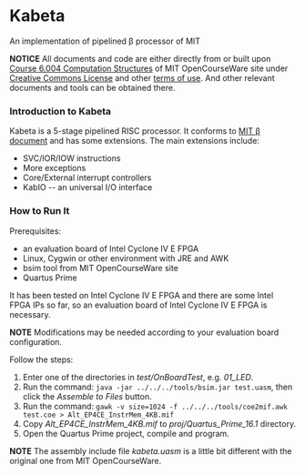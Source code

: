 # Kabeta
An implementation of pipelined β processor of MIT

**NOTICE** All documents and code are either directly from or built upon [Course 6.004 Computation Structures](https://ocw.mit.edu/courses/electrical-engineering-and-computer-science/6-004-computation-structures-spring-2009/) of MIT OpenCourseWare site under [Creative Commons License](https://creativecommons.org/licenses/by-nc-sa/4.0/) and other [terms of use](https://ocw.mit.edu/terms/). And other relevant documents and tools can be obtained there.

### Introduction to Kabeta

Kabeta is a 5-stage pipelined RISC processor. It conforms to [MIT β document](https://ocw.mit.edu/courses/electrical-engineering-and-computer-science/6-004-computation-structures-spring-2009/labs/MIT6_004s09_lab_beta_doc.pdf) and has some extensions. The main extensions include:

- SVC/IOR/IOW instructions
- More exceptions
- Core/External interrupt controllers
- KabIO -- an universal I/O interface

### How to Run It

Prerequisites:

- an evaluation board of Intel Cyclone IV E FPGA
- Linux, Cygwin or other environment with JRE and AWK
- bsim tool from MIT OpenCourseWare site
- Quartus Prime

It has been tested on Intel Cyclone IV E FPGA and there are some Intel FPGA IPs so far, so an evaluation board of Intel Cyclone IV E FPGA is necessary.

**NOTE** Modifications may be needed according to your evaluation board configuration.

Follow the steps:

1. Enter one of the directories in *test/OnBoardTest*, e.g. *01_LED*.
2. Run the command: `java -jar ../../../tools/bsim.jar test.uasm`, then click the *Assemble to Files* button.
3. Run the command: `gawk -v size=1024 -f ../../../tools/coe2mif.awk test.coe > Alt_EP4CE_InstrMem_4KB.mif`
4. Copy *Alt_EP4CE_InstrMem_4KB.mif* to *proj/Quartus_Prime_16.1* directory.
5. Open the Quartus Prime project, compile and program.

**NOTE** The assembly include file *kabeta.uasm* is a little bit different with the original one from MIT OpenCourseWare.
